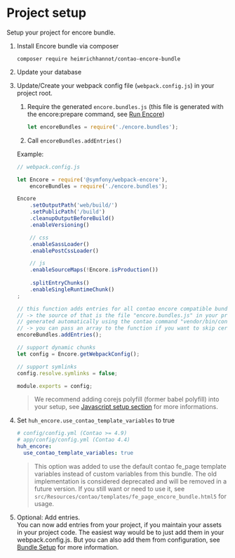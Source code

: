 # Project setup

Setup your project for encore bundle.

1. Install Encore bundle via composer 

    ```
    composer require heimrichhannot/contao-encore-bundle
    ```

2. Update your database

3. Update/Create your webpack config file (`webpack.config.js`) in your project root.

    1. Require the generated `encore.bundles.js` (this file is generated with the encore:prepare command, see [Run Encore](../README.md#run-encore))
    
        ```js
        let encoreBundles = require('./encore.bundles');
        ```
    
    1. Call `encoreBundles.addEntries()`
    
    Example:  
    
    ```javascript
   // webpack.config.js
   
    let Encore = require('@symfony/webpack-encore'),
        encoreBundles = require('./encore.bundles');
    
    Encore
        .setOutputPath('web/build/')
        .setPublicPath('/build')
        .cleanupOutputBeforeBuild()
        .enableVersioning()
    
        // css
        .enableSassLoader()
        .enablePostCssLoader()
    
        // js
        .enableSourceMaps(!Encore.isProduction())
        
        .splitEntryChunks()
        .enableSingleRuntimeChunk()
    ;
    
    // this function adds entries for all contao encore compatible bundles automatically
    // -> the source of that is the file "encore.bundles.js" in your project root which is
    // generated automatically using the contao command "vendor/bin/contao-console encore:prepare"
    // -> you can pass an array to the function if you want to skip certain entries
    encoreBundles.addEntries();
    
    // support dynamic chunks
    let config = Encore.getWebpackConfig();
    
    // support symlinks
    config.resolve.symlinks = false;
    
    module.exports = config;
    ```
        
   > We recommend adding corejs polyfill (former babel polyfill) into your setup, see [Javascript setup section](setup_javascript.md) for more informations.

4. Set `huh_encore.use_contao_template_variables` to true

   ```yaml
   # config/config.yml (Contao >= 4.9)
   # app/config/config.yml (Contao 4.4)
   huh_encore:
     use_contao_template_variables: true
   ```

   > This option was added to use the default contao fe_page template variables instead of custom variables from this bundle. The old implementation is considered deprecated and will be removed in a future version. If you still want or need to use it, see `src/Resources/contao/templates/fe_page_encore_bundle.html5` for usage.

5. Optional: Add entries.    
   You can now add entries from your project, if you maintain your assets in your project code. The easiest way would be to just add them in your webpack.config.js. But you can also add them from configuration, see [Bundle Setup](setup_bundle.md) for more information. 